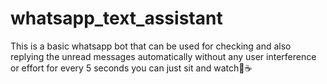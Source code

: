 # whatsapp_text_assistant
This is a basic whatsapp bot that can be used for checking and also replying the unread messages automatically without any user interference or effort for every 5 seconds 
you can just sit and watch🍵☕
